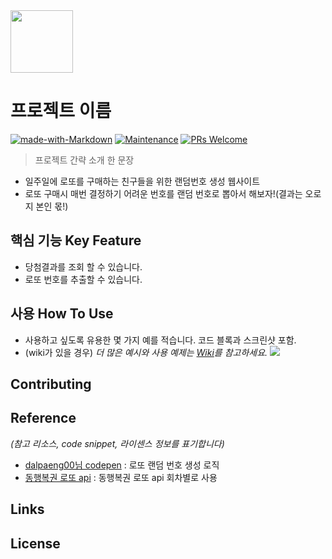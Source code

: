 <img src="https://user-images.githubusercontent.com/17819874/79853717-5db2f900-8403-11ea-99ba-ed0bb3cdb9ef.png" height="100"/>

# 프로젝트 이름

[![made-with-Markdown](https://img.shields.io/badge/Made%20with-Markdown-1f425f.svg)](http://commonmark.org)
[![Maintenance](https://img.shields.io/badge/Maintained%3F-yes-green.svg)](https://github.com/ohahohah/readme-template/graphs/commit-activity)
[![PRs Welcome](https://img.shields.io/badge/PRs-welcome-brightgreen.svg?style=flat-square)](http://makeapullrequest.com)

> 프로젝트 간략 소개 한 문장

- 일주일에 로또를 구매하는 친구들을 위한 랜덤번호 생성 웹사이트
- 로또 구매시 매번 결정하기 어려운 번호를 랜덤 번호로 뽑아서 해보자!(결과는 오로지 본인 몫!)

## 핵심 기능 Key Feature

- 당첨결과를 조회 할 수 있습니다.
- 로또 번호를 추출할 수 있습니다.

## 사용 How To Use

- 사용하고 싶도록 유용한 몇 가지 예를 적습니다. 코드 블록과 스크린샷 포함.
- (wiki가 있을 경우) _더 많은 예시와 사용 예제는 [Wiki](wiki)를 참고하세요._
  ![](header.png)

## Contributing

<!-- *(프로젝트 기여자가 있을 경우 적습니다)*
- Thanks to @기여자이름 -->

## Reference

_(참고 리소스, code snippet, 라이센스 정보를 표기합니다)_

- [dalpaeng00님 codepen](https://codepen.io/dalpaeng00/pen/dyGPezx) : 로또 랜덤 번호 생성 로직
- [동행복권 로또 api](https://www.dhlottery.co.kr/common.do?method=getLottoNumber&drwNo=950) : 동행복권 로또 api 회차별로 사용

## Links

<!-- *(사람이 읽기 쉽게 요약된 링크 정보를 추가합니다. 현재 리포지토리의 정보를 적습니다)*
- Project homepage: (예시) https://yourname.github.io/github-tutorial/
- Repository: (예시) https://github.com/ohahohah/github-tutorial
- 관련 프로젝트
  - 프로젝트 이름 : (예시) https://github.com/ohahohah/readme-template
  - 프로젝트 이름: (예시) https://github.com/someones/awesome-project/ -->

## License

<!-- *(공동작업자가 있을 경우 모두 적어줍니다)*
이름1 – [이메일 주소1](mailto:이메일주소@example.com)
이름2 - [이메일 주소2](mailto:이메일주소@example.com)

XYZ license를 준수합니다. ``LICENSE``에서 자세한 정보를 확인할 수 있습니다.
(예시) [https://github.com/yourname/github-link/LICENSE.md](https://github.com/ohahohah/) -->
